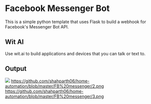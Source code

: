 # Facebook Messenger Bot #

This is a simple python template that uses Flask to build a webhook for Facebook's Messenger Bot API.

## Wit AI ##
Use wit.ai to build applications and devices that you can talk or text to.
## Output ##

![](https://github.com/shahparth06/home-automation/blob/master/FB%20messenger/1.png)
https://github.com/shahparth06/home-automation/blob/master/FB%20messenger/2.png
https://github.com/shahparth06/home-automation/blob/master/FB%20messenger/3.png
